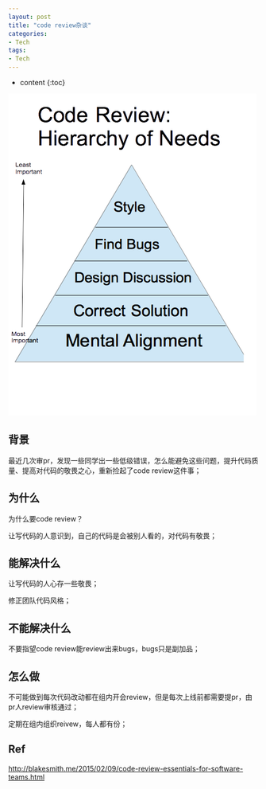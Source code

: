 ```yaml
---
layout: post
title: "code review杂谈"
categories: 
- Tech
tags:
- Tech
---
```


* content
{:toc}

![code-review](/css/pics/2019-04-20-code-review.png)

## 背景

最近几次审pr，发现一些同学出一些低级错误，怎么能避免这些问题，提升代码质量、提高对代码的敬畏之心，重新捡起了code review这件事；

## 为什么

为什么要code review？

让写代码的人意识到，自己的代码是会被别人看的，对代码有敬畏；

## 能解决什么

让写代码的人心存一些敬畏；

修正团队代码风格；

## 不能解决什么

不要指望code review能review出来bugs，bugs只是副加品；

## 怎么做

不可能做到每次代码改动都在组内开会review，但是每次上线前都需要提pr，由pr人review审核通过；

定期在组内组织reivew，每人都有份；

## Ref
http://blakesmith.me/2015/02/09/code-review-essentials-for-software-teams.html
